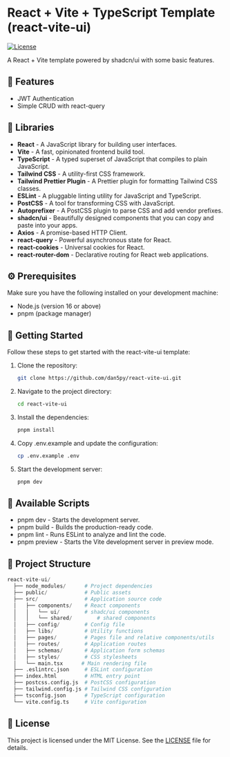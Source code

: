 # React + Vite + TypeScript Template (react-vite-ui)

[![License](https://img.shields.io/badge/license-MIT-blue.svg)](https://github.com/Dan5py/react-vite-ui/blob/main/LICENSE)

A React + Vite template powered by shadcn/ui with some basic features.

## 🎉 Features
- JWT Authentication
- Simple CRUD with react-query

## 🙌 Libraries
- **React** - A JavaScript library for building user interfaces.
- **Vite** - A fast, opinionated frontend build tool.
- **TypeScript** - A typed superset of JavaScript that compiles to plain JavaScript.
- **Tailwind CSS** - A utility-first CSS framework.
- **Tailwind Prettier Plugin** - A Prettier plugin for formatting Tailwind CSS classes.
- **ESLint** - A pluggable linting utility for JavaScript and TypeScript.
- **PostCSS** - A tool for transforming CSS with JavaScript.
- **Autoprefixer** - A PostCSS plugin to parse CSS and add vendor prefixes.
- **shadcn/ui** - Beautifully designed components that you can copy and paste into your apps.
- **Axios** - A promise-based HTTP Client.
- **react-query** - Powerful asynchronous state for React.
- **react-cookies** - Universal cookies for React.
- **react-router-dom** - Declarative routing for React web applications.

## ⚙️ Prerequisites

Make sure you have the following installed on your development machine:

- Node.js (version 16 or above)
- pnpm (package manager)

## 🚀 Getting Started

Follow these steps to get started with the react-vite-ui template:

1. Clone the repository:

   ```bash
   git clone https://github.com/dan5py/react-vite-ui.git
   ```

2. Navigate to the project directory:

   ```bash
   cd react-vite-ui
   ```

3. Install the dependencies:

   ```bash
   pnpm install
   ```
4. Copy .env.example and update the configuration:

   ```bash
   cp .env.example .env
   ```

5. Start the development server:

   ```bash
   pnpm dev
   ```

## 📜 Available Scripts

- pnpm dev - Starts the development server.
- pnpm build - Builds the production-ready code.
- pnpm lint - Runs ESLint to analyze and lint the code.
- pnpm preview - Starts the Vite development server in preview mode.

## 📂 Project Structure

```python
react-vite-ui/
  ├── node_modules/      # Project dependencies
  ├── public/            # Public assets
  ├── src/               # Application source code
  │   ├── components/    # React components
  │   │   └── ui/        # shadc/ui components
  │   │   └── shared/        # shared components
  │   ├── config/        # Config file
  │   ├── libs/          # Utility functions
  │   ├── pages/         # Pages file and relative components/utils
  │   ├── routes/        # Application routes
  │   ├── schemas/       # Application form schemas
  │   ├── styles/        # CSS stylesheets
  │   └── main.tsx      # Main rendering file
  ├── .eslintrc.json     # ESLint configuration
  ├── index.html         # HTML entry point
  ├── postcss.config.js  # PostCSS configuration
  ├── tailwind.config.js # Tailwind CSS configuration
  ├── tsconfig.json      # TypeScript configuration
  └── vite.config.ts     # Vite configuration
```

## 📄 License

This project is licensed under the MIT License. See the [LICENSE](https://choosealicense.com/licenses/mit/) file for details.

